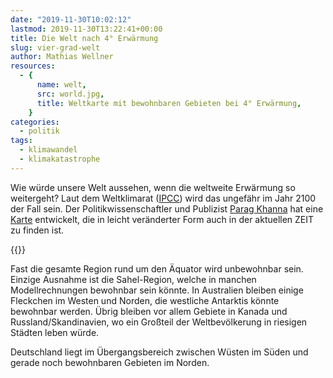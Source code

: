 ```yaml
---
date: "2019-11-30T10:02:12"
lastmod: 2019-11-30T13:22:41+00:00
title: Die Welt nach 4° Erwärmung
slug: vier-grad-welt
author: Mathias Wellner
resources:
  - {
      name: welt,
      src: world.jpg,
      title: Weltkarte mit bewohnbaren Gebieten bei 4° Erwärmung,
    }
categories:
  - politik
tags:
  - klimawandel
  - klimakatastrophe
---
```


Wie würde unsere Welt aussehen, wenn die weltweite Erwärmung so weitergeht? Laut dem Weltklimarat ([IPCC](https://www.ipcc.ch/)) wird das ungefähr im Jahr 2100 der Fall sein. Der Politikwissenschaftler und Publizist [Parag Khanna](https://www.paragkhanna.com/) hat eine [Karte](https://www.paragkhanna.com/home/2016/3/9/the-world-4-degrees-warmer?rq=warmer) entwickelt, die in leicht veränderter Form auch in der aktuellen ZEIT zu finden ist.

<!--more-->

{{<responsive-image name="welt" class="wide">}}

Fast die gesamte Region rund um den Äquator wird unbewohnbar sein. Einzige Ausnahme ist die Sahel-Region, welche in manchen Modellrechnungen bewohnbar sein könnte. In Australien bleiben einige Fleckchen im Westen und Norden, die westliche Antarktis könnte bewohnbar werden. Übrig bleiben vor allem Gebiete in Kanada und Russland/Skandinavien, wo ein Großteil der Weltbevölkerung in riesigen Städten leben würde.

Deutschland liegt im Übergangsbereich zwischen Wüsten im Süden und gerade noch bewohnbaren Gebieten im Norden.
